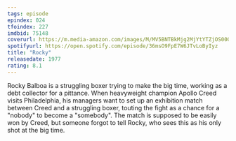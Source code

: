 ```yaml
---
tags: episode
epindex: 024
tfoindex: 227
imdbid: 75148
coverurl: https://m.media-amazon.com/images/M/MV5BNTBkMjg2MjYtYTZjOS00ODQ0LTg0MDEtM2FiNmJmOGU1NGEwXkEyXkFqcGdeQXVyMjUzOTY1NTc@._V1_SX202_CR0,0,202,300_.jpg
spotifyurl: https://open.spotify.com/episode/36msO9FpE7W6JTvLoByIyz
title: "Rocky"
releasedate: 1977
rating: 8.1
---
```


Rocky Balboa is a struggling boxer trying to make the big time, working as a debt collector for a pittance. When heavyweight champion Apollo Creed visits Philadelphia, his managers want to set up an exhibition match between Creed and a struggling boxer, touting the fight as a chance for a "nobody" to become a "somebody". The match is supposed to be easily won by Creed, but someone forgot to tell Rocky, who sees this as his only shot at the big time.